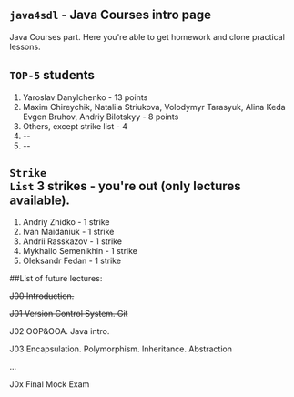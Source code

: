 <code>java4sdl</code> - Java Courses intro page
------------

Java Courses part. Here you're able to get homework and clone practical lessons.

<code>TOP-5</code> students
------------
1. Yaroslav Danylchenko - 13 points
2. Maxim Chireychik, Nataliia Striukova, Volodymyr Tarasyuk, Alina Keda
Evgen Bruhov, Andriy Bilotskyy - 8 points 
3. Others, except strike list - 4 
4. --
5. --

<code>Strike List</code> 3 strikes - you're out (only lectures available).
------------
1. Andriy Zhidko - 1 strike
2. Ivan Maidaniuk - 1 strike
3. Andrii Rasskazov - 1 strike
4. Mykhailo Semenikhin - 1 strike
5. Oleksandr Fedan - 1 strike

##List of future lectures:

<s>J00 Introduction.</s>

<s>J01 Version Control System. Git</s>

J02 OOP&OOA. Java intro.

J03 Encapsulation. Polymorphism. Inheritance. Abstraction

...

J0x Final Mock Exam
